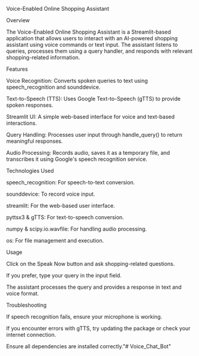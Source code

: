 Voice-Enabled Online Shopping Assistant

Overview

The Voice-Enabled Online Shopping Assistant is a Streamlit-based application that allows users to interact with an AI-powered shopping assistant using voice commands or text input. The assistant listens to queries, processes them using a query handler, and responds with relevant shopping-related information.

Features

Voice Recognition: Converts spoken queries to text using speech_recognition and sounddevice.

Text-to-Speech (TTS): Uses Google Text-to-Speech (gTTS) to provide spoken responses.

Streamlit UI: A simple web-based interface for voice and text-based interactions.

Query Handling: Processes user input through handle_query() to return meaningful responses.

Audio Processing: Records audio, saves it as a temporary file, and transcribes it using Google's speech recognition service.

Technologies Used

speech_recognition: For speech-to-text conversion.

sounddevice: To record voice input.

streamlit: For the web-based user interface.

pyttsx3 & gTTS: For text-to-speech conversion.

numpy & scipy.io.wavfile: For handling audio processing.

os: For file management and execution.

Usage

Click on the Speak Now button and ask shopping-related questions.

If you prefer, type your query in the input field.

The assistant processes the query and provides a response in text and voice format.

Troubleshooting

If speech recognition fails, ensure your microphone is working.

If you encounter errors with gTTS, try updating the package or check your internet connection.

Ensure all dependencies are installed correctly."# Voice_Chat_Bot" 
